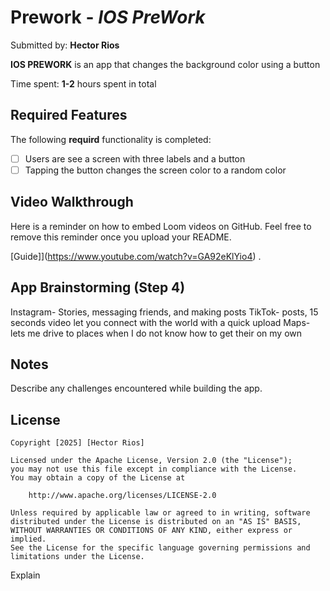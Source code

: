 # Prework - *IOS PreWork*

Submitted by: **Hector Rios**

**IOS PREWORK** is an app that changes the background color using a button

Time spent: **1-2** hours spent in total

## Required Features

The following **requird** functionality is completed:

- [ ] Users are see a screen with three labels and a button
- [ ] Tapping the button changes the screen color to a random color
 
## Video Walkthrough

Here is a reminder on how to embed Loom videos on GitHub. Feel free to remove this reminder once you upload your README. 

[Guide]](https://www.youtube.com/watch?v=GA92eKlYio4) .

## App Brainstorming (Step 4)
Instagram- Stories, messaging friends, and making posts
TikTok- posts, 15 seconds video let you connect with the world with a quick upload
Maps- lets me drive to places when I do not know how to get their on my own


## Notes

Describe any challenges encountered while building the app.

## License

    Copyright [2025] [Hector Rios]

    Licensed under the Apache License, Version 2.0 (the "License");
    you may not use this file except in compliance with the License.
    You may obtain a copy of the License at

        http://www.apache.org/licenses/LICENSE-2.0

    Unless required by applicable law or agreed to in writing, software
    distributed under the License is distributed on an "AS IS" BASIS,
    WITHOUT WARRANTIES OR CONDITIONS OF ANY KIND, either express or implied.
    See the License for the specific language governing permissions and
    limitations under the License.
Explain
